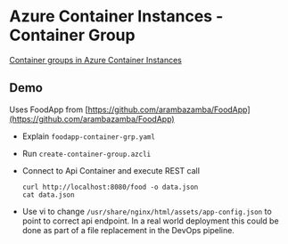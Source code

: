 # Azure Container Instances - Container Group

[Container groups in Azure Container Instances](https://docs.microsoft.com/en-us/azure/container-instances/container-instances-container-groups)

## Demo

Uses FoodApp from [https://github.com/arambazamba/FoodApp](https://github.com/arambazamba/FoodApp)

- Explain `foodapp-container-grp.yaml`
- Run `create-container-group.azcli`
- Connect to Api Container and execute REST call

    ```
    curl http://localhost:8080/food -o data.json
    cat data.json
    ```

- Use vi to change `/usr/share/nginx/html/assets/app-config.json` to point to correct api endpoint. In a real world deployment this could be done as part of a file replacement in the DevOps pipeline.